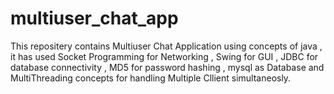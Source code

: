 # multiuser_chat_app
This repositery contains Multiuser Chat Application using concepts of java , it has used Socket Programming for Networking , Swing for GUI , JDBC for database connectivity , MD5 for password hashing , mysql as Database and MultiThreading concepts for handling Multiple Cllient simultaneosly.
